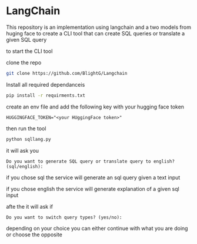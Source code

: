 # LangChain

This repository is an implementation using langchain and a two models from huging face to create a CLI tool that can create SQL queries or translate a given SQL query

to start the CLI tool

clone the repo

```sh
git clone https://github.com/BlightG/Langchain
```

Install all required dependanceis
```sh
pip install -r requirments.txt
```

create an env file and add the following key with your hugging face token
```
HUGGINGFACE_TOKEN="<your HUggingFace token>"
```

then run the tool

```sh
python sqllang.py
```

it will ask you
```
Do you want to generate SQL query or translate query to english? (sql/english):
```

if you chose sql the service will generate an sql query given a text input

if you chose english the service will generate explanation of a given sql input

afte the it will ask if
```
Do you want to switch query types? (yes/no):
```

depending on your choice you can either continue with what you are doing or choose the opposite
